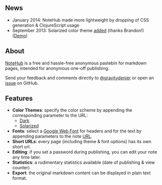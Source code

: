 ## News

 - January 2014: NoteHub made more lightweight by dropping of CSS generation & ClojureScript usage
 - September 2013: Solarized color theme [added](https://github.com/chmllr/NoteHub/pull/4) (thanks Brandon!) ([Demo](http://notehub.org/2012/6/16/how-notehub-is-built?theme=solarized))

## About
[NoteHub](http://notehub.org) is a free and hassle-free anonymous pastebin for markdown pages, intended for anonymous one-off publishing.

Send your feedback and comments directly to [@gravitydenier](http://twitter.com/gravitydenier) or open an [issue](https://github.com/chmllr/NoteHub/issues) on GitHub.

## Features
- **Color Themes**: specify the color scheme by appending the corresponding parameter to the URL:
    - [Dark](http://notehub.org/2012/6/16/how-notehub-is-built?theme=dark)
    - [Solarized](http://notehub.org/2012/6/16/how-notehub-is-built?theme=solarized)
- **Fonts**: select a [Google Web Font](http://www.google.com/webfonts/) for headers and for the text by appending parameters to the note [URL](http://notehub.org/2012/6/16/how-notehub-is-built?header-font=Chau+Philomene+One&text-font=Alegreya+Sans+SC).
- **Short URLs**: every page (including theme & font options) has its own short url.
- **Editing**: if you set a password during publishing, you can edit your note any time later.
- **Statistics**: a rudimentary statistics available (date of publishing & view counter).
- **Export**: the original markdown content can be displayed in plain text format.
